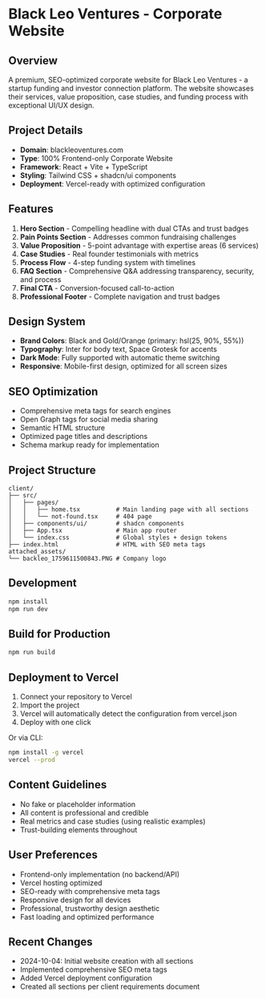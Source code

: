 # Black Leo Ventures - Corporate Website

## Overview
A premium, SEO-optimized corporate website for Black Leo Ventures - a startup funding and investor connection platform. The website showcases their services, value proposition, case studies, and funding process with exceptional UI/UX design.

## Project Details
- **Domain**: blackleoventures.com
- **Type**: 100% Frontend-only Corporate Website
- **Framework**: React + Vite + TypeScript
- **Styling**: Tailwind CSS + shadcn/ui components
- **Deployment**: Vercel-ready with optimized configuration

## Features
1. **Hero Section** - Compelling headline with dual CTAs and trust badges
2. **Pain Points Section** - Addresses common fundraising challenges
3. **Value Proposition** - 5-point advantage with expertise areas (6 services)
4. **Case Studies** - Real founder testimonials with metrics
5. **Process Flow** - 4-step funding system with timelines
6. **FAQ Section** - Comprehensive Q&A addressing transparency, security, and process
7. **Final CTA** - Conversion-focused call-to-action
8. **Professional Footer** - Complete navigation and trust badges

## Design System
- **Brand Colors**: Black and Gold/Orange (primary: hsl(25, 90%, 55%))
- **Typography**: Inter for body text, Space Grotesk for accents
- **Dark Mode**: Fully supported with automatic theme switching
- **Responsive**: Mobile-first design, optimized for all screen sizes

## SEO Optimization
- Comprehensive meta tags for search engines
- Open Graph tags for social media sharing
- Semantic HTML structure
- Optimized page titles and descriptions
- Schema markup ready for implementation

## Project Structure
```
client/
├── src/
│   ├── pages/
│   │   ├── home.tsx          # Main landing page with all sections
│   │   └── not-found.tsx     # 404 page
│   ├── components/ui/        # shadcn components
│   ├── App.tsx               # Main app router
│   └── index.css             # Global styles + design tokens
├── index.html                # HTML with SEO meta tags
attached_assets/
└── backleo_1759611500843.PNG # Company logo
```

## Development
```bash
npm install
npm run dev
```

## Build for Production
```bash
npm run build
```

## Deployment to Vercel
1. Connect your repository to Vercel
2. Import the project
3. Vercel will automatically detect the configuration from vercel.json
4. Deploy with one click

Or via CLI:
```bash
npm install -g vercel
vercel --prod
```

## Content Guidelines
- No fake or placeholder information
- All content is professional and credible
- Real metrics and case studies (using realistic examples)
- Trust-building elements throughout

## User Preferences
- Frontend-only implementation (no backend/API)
- Vercel hosting optimized
- SEO-ready with comprehensive meta tags
- Responsive design for all devices
- Professional, trustworthy design aesthetic
- Fast loading and optimized performance

## Recent Changes
- 2024-10-04: Initial website creation with all sections
- Implemented comprehensive SEO meta tags
- Added Vercel deployment configuration
- Created all sections per client requirements document
